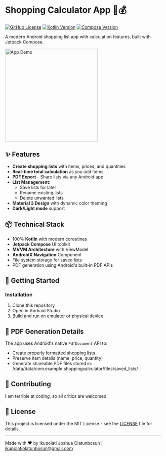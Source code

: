 # Shopping Calculator App 🛒💰

[![GitHub License](https://img.shields.io/badge/license-MIT-blue.svg)](LICENSE)
[![Kotlin Version](https://img.shields.io/badge/Kotlin-1.9.0-blue.svg)](https://kotlinlang.org)
[![Compose Version](https://img.shields.io/badge/Jetpack%20Compose-1.5.0-brightgreen)](https://developer.android.com/jetpack/compose)

A modern Android shopping list app with calculation features, built with Jetpack Compose.

<img src="screenshots/shopping_calculator.gif" width="300" alt="App Demo">

## ✨ Features

- **Create shopping lists** with items, prices, and quantities
- **Real-time total calculation** as you add items
- **PDF Export** - Share lists via any Android app
- **List Management**:
  - Save lists for later
  - Rename existing lists
  - Delete unwanted lists
- **Material 3 Design** with dynamic color theming
- **Dark/Light mode** support

## 📦 Technical Stack

- 100% **Kotlin** with modern coroutines
- **Jetpack Compose** UI toolkit
- **MVVM Architecture** with ViewModel
- **AndroidX Navigation** Component
- File system storage for saved lists
- PDF generation using Android's built-in PDF APIs

## 🚀 Getting Started

### Installation
1. Clone this repository
2. Open in Android Studio
3. Build and run on emulator or physical device

## 📄 PDF Generation Details

The app uses Android's native `PdfDocument` API to:
- Create properly formatted shopping lists
- Preserve item details (name, price, quantity)
- Generate shareable PDF files stored in:
 /data/data/com.example.shoppingcalculator/files/saved_lists/


## 🤝 Contributing

I am terrible at coding, so all critics are welcomed.

## 📜 License

This project is licensed under the MIT License - see the [LICENSE](LICENSE) file for details.

---

Made with ❤️ by Ikupolati Joshua Olatunbosun | ikupolatiolatunbosun@gmail.com
